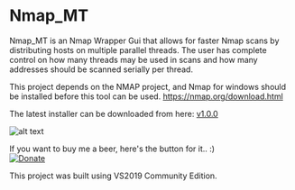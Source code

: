 # Nmap_MT
Nmap_MT is an Nmap Wrapper Gui that allows for faster Nmap scans by distributing hosts on multiple parallel threads.
The user has complete control on how many threads may be used in scans and how many addresses should be scanned serially per thread.

This project depends on the NMAP project, and Nmap for windows should be installed before this tool can be used.
https://nmap.org/download.html

The latest installer can be downloaded from here: <a href="https://github.com/ashvin-bhuttoo/Nmap_MT/raw/master/NmapMT_setup/Release/NmapMT_setup.msi"> v1.0.0</a> 

![alt text](https://i.postimg.cc/JhpVmsby/2019-11-13-16-04-44-Nmap-MT-v1-0-0-0.png)

If you want to buy me a beer, here's the button for it.. :)<br/>
[![Donate](https://img.shields.io/badge/Donate-PayPal-green.svg)](https://paypal.me/ABhuttoo?locale.x=en_US)

This project was built using VS2019 Community Edition.
